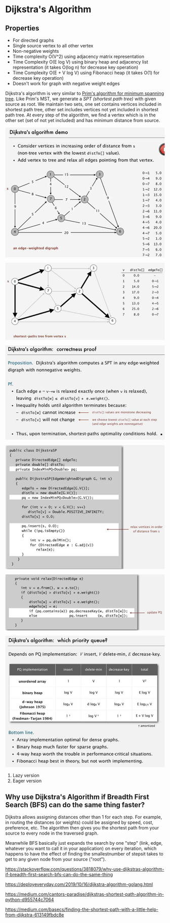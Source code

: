 # Dijkstra's Algorithm

## Properties

- For directed graphs
- Single source vertex to all other vertex
- Non-negative weights
- Time complexity O(V^2) using adjacency matrix representation
- Time Complexity O(E log V) using binary heap and adjacency list representation (it takes O(log n) for decrease key operation)
- Time Complexity O(E + V log V) using Fibonacci heap (it takes O(1) for decrease key operation)
- Doesn't work for graph with negative weight edges

Dijkstra's algorithm is very similar to [Prim's algorithm for minimum spanning tree](https://www.geeksforgeeks.org/archives/27455). Like Prim's MST, we generate a *SPT (shortest path tree)* with given source as root. We maintain two sets, one set contains vertices included in shortest path tree, other set includes vertices not yet included in shortest path tree. At every step of the algorithm, we find a vertex which is in the other set (set of not yet included) and has minimum distance from source.

![image](../../media/Dijkstra's-Algorithm-image1.jpg)

![image](../../media/Dijkstra's-Algorithm-image2.jpg)

![image](../../media/Dijkstra's-Algorithm-image3.jpg)

![image](../../media/Dijkstra's-Algorithm-image4.jpg)

![image](../../media/Dijkstra's-Algorithm-image5.jpg)

![image](../../media/Dijkstra's-Algorithm-image6.jpg)

1. Lazy version
2. Eager version

## Why use Dijkstra's Algorithm if Breadth First Search (BFS) can do the same thing faster?

Dijkstra allows assigning distances other than 1 for each step. For example, in routing the distances (or weights) could be assigned by speed, cost, preference, etc. The algorithm then gives you the shortest path from your source to every node in the traversed graph.

Meanwhile BFS basically just expands the search by one "step" (link, edge, whatever you want to call it in your application) on every iteration, which happens to have the effect of finding the smallestnumber of stepsit takes to get to any given node from your source ("root").

https://stackoverflow.com/questions/3818079/why-use-dijkstras-algorithm-if-breadth-first-search-bfs-can-do-the-same-thing

https://deployeveryday.com/2019/10/16/dijkstra-algorithm-golang.html

https://medium.com/cantors-paradise/dijkstras-shortest-path-algorithm-in-python-d955744c7064

https://medium.com/basecs/finding-the-shortest-path-with-a-little-help-from-dijkstra-613149fbdc8e
